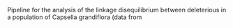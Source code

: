 Pipeline for the analysis of the linkage disequilibrium between deleterious in a population of Capsella grandiflora (data from 
